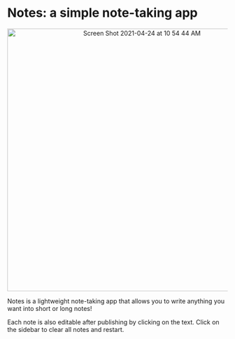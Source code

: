 <h1>Notes: a simple note-taking app</h1>
<p align="center">
<img width="600" alt="Screen Shot 2021-04-24 at 10 54 44 AM" src="https://user-images.githubusercontent.com/75767321/115962970-b96b0300-a4eb-11eb-8bc4-35b822990544.png">
</p>

Notes is a lightweight note-taking app that allows you to write anything you want into short or long notes!

Each note is also editable after publishing by clicking on the text. Click on the sidebar to clear all notes and restart.
